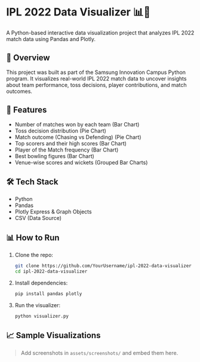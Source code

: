 # IPL 2022 Data Visualizer 📊🏏

A Python-based interactive data visualization project that analyzes IPL 2022 match data using Pandas and Plotly.

## 📌 Overview

This project was built as part of the Samsung Innovation Campus Python program. It visualizes real-world IPL 2022 match data to uncover insights about team performance, toss decisions, player contributions, and match outcomes.

## 🚀 Features

- Number of matches won by each team (Bar Chart)
- Toss decision distribution (Pie Chart)
- Match outcome (Chasing vs Defending) (Pie Chart)
- Top scorers and their high scores (Bar Chart)
- Player of the Match frequency (Bar Chart)
- Best bowling figures (Bar Chart)
- Venue-wise scores and wickets (Grouped Bar Charts)

## 🛠 Tech Stack

- Python
- Pandas
- Plotly Express & Graph Objects
- CSV (Data Source)

## 📊 How to Run

1. Clone the repo:
   ```bash
   git clone https://github.com/YourUsername/ipl-2022-data-visualizer
   cd ipl-2022-data-visualizer
   ```

2. Install dependencies:
   ```bash
   pip install pandas plotly
   ```

3. Run the visualizer:
   ```bash
   python visualizer.py
   ```

## 📈 Sample Visualizations

> Add screenshots in `assets/screenshots/` and embed them here.
